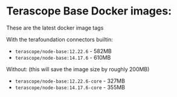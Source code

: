 # Terascope Base Docker images:

These are the latest docker image tags

With the terafoundation connectors builtin:

- `terascope/node-base:12.22.6` - 582MB
- `terascope/node-base:14.17.6` - 610MB

Without: (this will save the image size by roughly 200MB)

- `terascope/node-base:12.22.6-core` - 327MB
- `terascope/node-base:14.17.6-core` - 355MB
